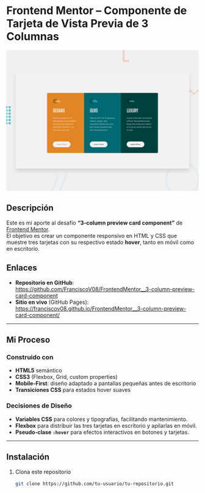 # Frontend Mentor – Componente de Tarjeta de Vista Previa de 3 Columnas

![Vista previa del diseño de escritorio](./design/desktop-preview.jpg)

## Descripción

Este es mi aporte al desafío **“3-column preview card component”** de [Frontend Mentor](https://www.frontendmentor.io/challenges/3column-preview-card-component-pH92eAR2-).  
El objetivo es crear un componente responsivo en HTML y CSS que muestre tres tarjetas con su respectivo estado **hover**, tanto en móvil como en escritorio.

## Enlaces

- **Repositorio en GitHub**:  
  https://github.com/FranciscoV08/FrontendMentor__3-column-preview-card-component 
- **Sitio en vivo** (GitHub Pages):  
  https://franciscov08.github.io/FrontendMentor__3-column-preview-card-component/

---

## Mi Proceso

### Construido con

- **HTML5** semántico  
- **CSS3** (Flexbox, Grid, custom properties)  
- **Mobile‑First**: diseño adaptado a pantallas pequeñas antes de escritorio  
- **Transiciones CSS** para estados hover suaves  

### Decisiones de Diseño

- **Variables CSS** para colores y tipografías, facilitando mantenimiento.  
- **Flexbox** para distribuir las tres tarjetas en escritorio y apilarlas en móvil.  
- **Pseudo‑clase `:hover`** para efectos interactivos en botones y tarjetas.

---

## Instalación

1. Clona este repositorio  
   ```bash
   git clone https://github.com/tu-usuario/tu-repositorio.git
